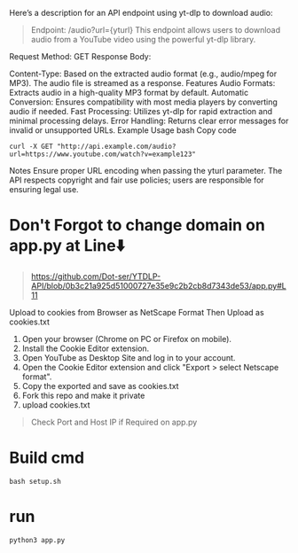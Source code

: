 
Here’s a description for an API endpoint using yt-dlp to download audio:

> Endpoint: /audio?url={yturl}
This endpoint allows users to download audio from a YouTube video using the powerful yt-dlp library.

Request
Method: GET
Response Body:

Content-Type: Based on the extracted audio format (e.g., audio/mpeg for MP3).
The audio file is streamed as a response.
Features
Audio Formats: Extracts audio in a high-quality MP3 format by default.
Automatic Conversion: Ensures compatibility with most media players by converting audio if needed.
Fast Processing: Utilizes yt-dlp for rapid extraction and minimal processing delays.
Error Handling: Returns clear error messages for invalid or unsupported URLs.
Example Usage
bash
Copy code
```
curl -X GET "http://api.example.com/audio?url=https://www.youtube.com/watch?v=example123"
```
Notes
Ensure proper URL encoding when passing the yturl parameter.
The API respects copyright and fair use policies; users are responsible for ensuring legal use.

# Don't Forgot to change domain on app.py at Line⬇️
> https://github.com/Dot-ser/YTDLP-API/blob/0b3c21a925d51000727e35e9c2b2cb8d7343de53/app.py#L11



 Upload to cookies from Browser as NetScape Format Then Upload as cookies.txt


1. Open your browser (Chrome on PC or Firefox on mobile).
2. Install the Cookie Editor extension.
3. Open YouTube as Desktop Site and log in to your account.
4. Open the Cookie Editor extension and click "Export > select Netscape format".
5. Copy the exported and save as cookies.txt
6. Fork this repo and make it private
7. upload cookies.txt


> Check Port and Host IP if Required  on app.py 

# Build cmd
```
bash setup.sh
```
# run
```
python3 app.py
```
